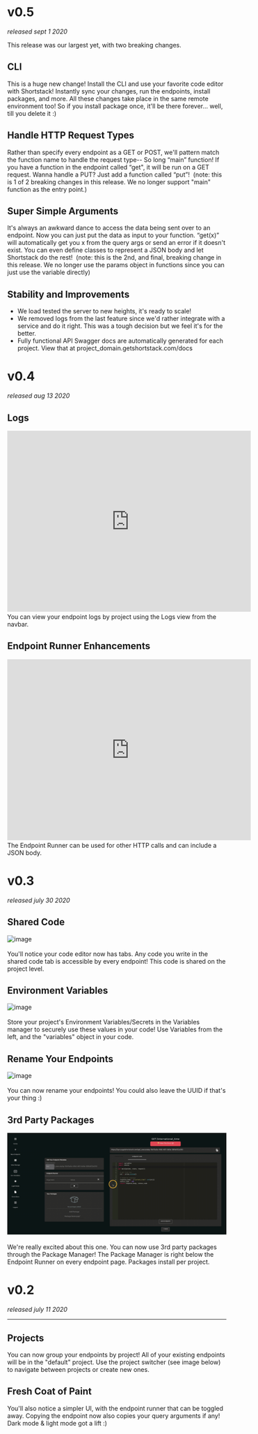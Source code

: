 # v0.5

_released sept 1 2020_

This release was our largest yet, with two breaking changes.

## CLI

This is a huge new change! Install the CLI and use your favorite code editor with Shortstack! Instantly sync your changes, run the endpoints, install packages, and more. All these changes take place in the same remote environment too! So if you install package once, it'll be there forever… well, till you delete it :)

## Handle HTTP Request Types

Rather than specify every endpoint as a GET or POST, we'll pattern match the function name to handle the request type-- So long “main” function! If you have a function in the endpoint called “get", it will be run on a GET request. Wanna handle a PUT? Just add a function called “put”! 
(note: this is 1 of 2 breaking changes in this release. We no longer support "main" function as the entry point.)

## Super Simple Arguments

It's always an awkward dance to access the data being sent over to an endpoint. Now you can just put the data as input to your function. “get(x)” will automatically get you x from the query args or send an error if it doesn't exist. You can even define classes to represent a JSON body and let Shortstack do the rest! 
(note: this is the 2nd, and final, breaking change in this release. We no longer use the params object in functions since you can just use the variable directly)

## Stability and Improvements

- We load tested the server to new heights, it's ready to scale!
- We removed logs from the last feature since we'd rather integrate with a service and do it right. This was a tough decision but we feel it's for the better.
- Fully functional API Swagger docs are automatically generated for each project. View that at project_domain.getshortstack.com/docs

# v0.4

_released aug 13 2020_

## Logs

<iframe width="560" height="415" src="https://www.youtube.com/embed/UXy_Y6BXo6U" frameborder="0" allow="accelerometer; autoplay; encrypted-media; gyroscope; picture-in-picture" allowfullscreen></iframe>
You can view your endpoint logs by project using the Logs view from the navbar.

## Endpoint Runner Enhancements

<iframe width="560" height="415" src="https://www.youtube.com/embed/CkcY-a5lGYw" frameborder="0" allow="accelerometer; autoplay; encrypted-media; gyroscope; picture-in-picture" allowfullscreen></iframe>
The Endpoint Runner can be used for other HTTP calls and can include a JSON body.

# v0.3

_released july 30 2020_

## Shared Code

![image](static/docsMedia/v0.3/demo_shared_code.gif ":size=750")
<br/><br/>
You'll notice your code editor now has tabs. Any code you write in the shared code tab is accessible by every endpoint! This code is shared on the project level.

## Environment Variables

![image](static/docsMedia/v0.3/demo_variables.gif ":size=750")
<br/><br/>
Store your project's Environment Variables/Secrets in the Variables manager to securely use these values in your code! Use Variables from the left, and the "variables" object in your code.

## Rename Your Endpoints

![image](static/docsMedia/v0.3/demo_change_api_name.gif ":size=750")
<br/><br/>
You can now rename your endpoints! You could also leave the UUID if that's your thing :)

## 3rd Party Packages

![image](static/docsMedia/v0.3/demo_packages.gif ":size=750")
<br/><br/>
We're really excited about this one. You can now use 3rd party packages through the Package Manager! The Package Manager is right below the Endpoint Runner on every endpoint page. Packages install per project.

# v0.2

_released july 11 2020_

---

## Projects

You can now group your endpoints by project! All of your existing endpoints will be in the "default" project. Use the project switcher (see image below) to navigate between projects or create new ones.

## Fresh Coat of Paint

You'll also notice a simpler UI, with the endpoint runner that can be toggled away. Copying the endpoint now also copies your query arguments if any! Dark mode & light mode got a lift :)
